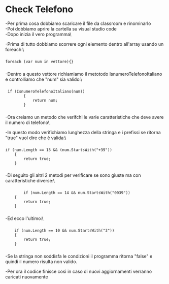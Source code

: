 # Check Telefono

-Per prima cosa dobbiamo scaricare il file da classroom e rinominarlo\
-Poi dobbiamo aprire la cartella su visual studio code\
-Dopo inizia il vero programma\

-Prima di tutto dobbiamo scorrere ogni elemento dentro all'array usando un foreach:\
###
    foreach (var num in vettore){}
###
-Dentro a questo vettore richiamiamo il metotodo IsnumeroTelefonoItaliano e controlliamo che "num" sia valido:\
###
     if (IsnumeroTelefonoItaliano(num))
            {
                return num;
            }   
###

-Ora creiamo un metodo che verifchi le varie caratteristiche che deve avere il numero di telefono\

-In questo modo verifichiamo lunghezza della stringa e i prefissi se ritorna "true" vuol dire che è valida:\
###
    if (num.Length == 13 && (num.StartsWith("+39"))
        {
            return true;
        }
###
-Di seguito gli altri 2 metodi per verificare se sono giuste ma con caratteristiche diverse:\
###
            if (num.Length == 14 && num.StartsWith("0039"))
        {
            return true;
        }
###
-Ed ecco l'ultimo:\
###
        if (num.Length == 10 && num.StartsWith("3"))
        {
            return true;
        }
###

-Se la stringa non soddisfa le condizioni il programma ritorna "false" e quindi il numero risulta non valido.


-Per ora il codice finisce così in caso di nuovi aggiornamenti verranno caricati nuovamente
